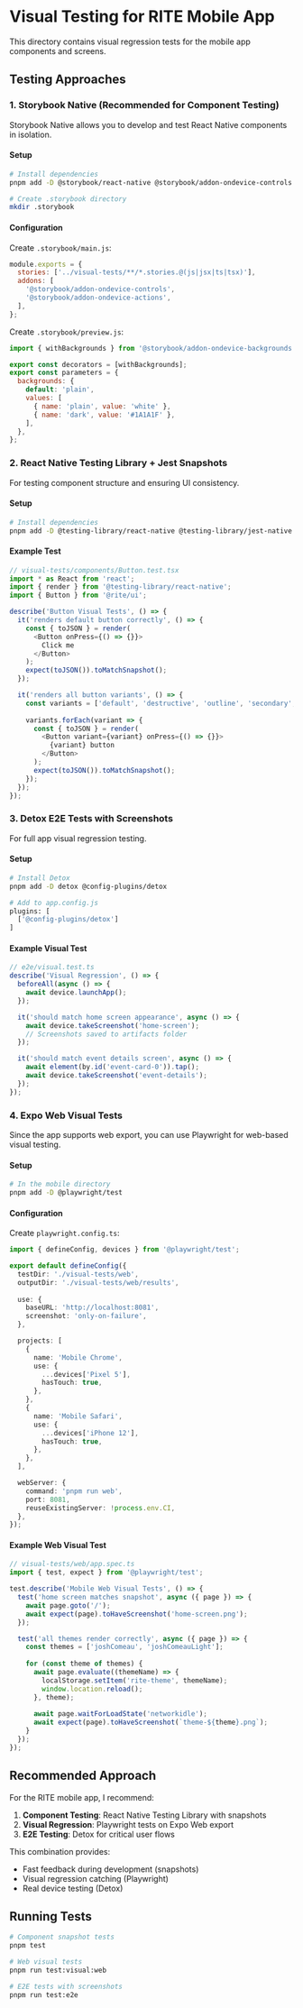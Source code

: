 # Visual Testing for RITE Mobile App

This directory contains visual regression tests for the mobile app components and screens.

## Testing Approaches

### 1. Storybook Native (Recommended for Component Testing)

Storybook Native allows you to develop and test React Native components in isolation.

#### Setup

```bash
# Install dependencies
pnpm add -D @storybook/react-native @storybook/addon-ondevice-controls @storybook/addon-ondevice-actions

# Create .storybook directory
mkdir .storybook
```

#### Configuration

Create `.storybook/main.js`:
```javascript
module.exports = {
  stories: ['../visual-tests/**/*.stories.@(js|jsx|ts|tsx)'],
  addons: [
    '@storybook/addon-ondevice-controls',
    '@storybook/addon-ondevice-actions',
  ],
};
```

Create `.storybook/preview.js`:
```javascript
import { withBackgrounds } from '@storybook/addon-ondevice-backgrounds';

export const decorators = [withBackgrounds];
export const parameters = {
  backgrounds: {
    default: 'plain',
    values: [
      { name: 'plain', value: 'white' },
      { name: 'dark', value: '#1A1A1F' },
    ],
  },
};
```

### 2. React Native Testing Library + Jest Snapshots

For testing component structure and ensuring UI consistency.

#### Setup

```bash
# Install dependencies
pnpm add -D @testing-library/react-native @testing-library/jest-native jest-expo
```

#### Example Test

```typescript
// visual-tests/components/Button.test.tsx
import * as React from 'react';
import { render } from '@testing-library/react-native';
import { Button } from '@rite/ui';

describe('Button Visual Tests', () => {
  it('renders default button correctly', () => {
    const { toJSON } = render(
      <Button onPress={() => {}}>
        Click me
      </Button>
    );
    expect(toJSON()).toMatchSnapshot();
  });

  it('renders all button variants', () => {
    const variants = ['default', 'destructive', 'outline', 'secondary', 'ghost'] as const;
    
    variants.forEach(variant => {
      const { toJSON } = render(
        <Button variant={variant} onPress={() => {}}>
          {variant} button
        </Button>
      );
      expect(toJSON()).toMatchSnapshot();
    });
  });
});
```

### 3. Detox E2E Tests with Screenshots

For full app visual regression testing.

#### Setup

```bash
# Install Detox
pnpm add -D detox @config-plugins/detox

# Add to app.config.js
plugins: [
  ['@config-plugins/detox']
]
```

#### Example Visual Test

```typescript
// e2e/visual.test.ts
describe('Visual Regression', () => {
  beforeAll(async () => {
    await device.launchApp();
  });

  it('should match home screen appearance', async () => {
    await device.takeScreenshot('home-screen');
    // Screenshots saved to artifacts folder
  });

  it('should match event details screen', async () => {
    await element(by.id('event-card-0')).tap();
    await device.takeScreenshot('event-details');
  });
});
```

### 4. Expo Web Visual Tests

Since the app supports web export, you can use Playwright for web-based visual testing.

#### Setup

```bash
# In the mobile directory
pnpm add -D @playwright/test
```

#### Configuration

Create `playwright.config.ts`:
```typescript
import { defineConfig, devices } from '@playwright/test';

export default defineConfig({
  testDir: './visual-tests/web',
  outputDir: './visual-tests/web/results',
  
  use: {
    baseURL: 'http://localhost:8081',
    screenshot: 'only-on-failure',
  },

  projects: [
    {
      name: 'Mobile Chrome',
      use: { 
        ...devices['Pixel 5'],
        hasTouch: true,
      },
    },
    {
      name: 'Mobile Safari',
      use: { 
        ...devices['iPhone 12'],
        hasTouch: true,
      },
    },
  ],

  webServer: {
    command: 'pnpm run web',
    port: 8081,
    reuseExistingServer: !process.env.CI,
  },
});
```

#### Example Web Visual Test

```typescript
// visual-tests/web/app.spec.ts
import { test, expect } from '@playwright/test';

test.describe('Mobile Web Visual Tests', () => {
  test('home screen matches snapshot', async ({ page }) => {
    await page.goto('/');
    await expect(page).toHaveScreenshot('home-screen.png');
  });

  test('all themes render correctly', async ({ page }) => {
    const themes = ['joshComeau', 'joshComeauLight'];
    
    for (const theme of themes) {
      await page.evaluate((themeName) => {
        localStorage.setItem('rite-theme', themeName);
        window.location.reload();
      }, theme);
      
      await page.waitForLoadState('networkidle');
      await expect(page).toHaveScreenshot(`theme-${theme}.png`);
    }
  });
});
```

## Recommended Approach

For the RITE mobile app, I recommend:

1. **Component Testing**: React Native Testing Library with snapshots
2. **Visual Regression**: Playwright tests on Expo Web export
3. **E2E Testing**: Detox for critical user flows

This combination provides:
- Fast feedback during development (snapshots)
- Visual regression catching (Playwright)
- Real device testing (Detox)

## Running Tests

```bash
# Component snapshot tests
pnpm test

# Web visual tests
pnpm run test:visual:web

# E2E tests with screenshots
pnpm run test:e2e
```